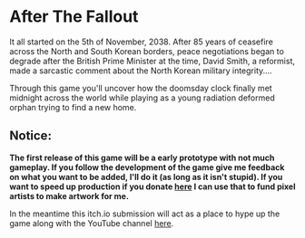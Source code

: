 # After The Fallout
It all started on the 5th of November, 2038. After 85 years of ceasefire across the North and South Korean borders, peace negotiations began to degrade after the British Prime Minister at the time, David Smith, a reformist, made a sarcastic comment about the North Korean military integrity....

Through this game you'll uncover how the doomsday clock finally met midnight  across the world while playing as a young radiation deformed orphan trying to find a new home.

## Notice:
**The first release of this game will be a early prototype with not much gameplay. If you follow the development of the game give me feedback on what you want to be added, I'll do it (as long as it isn't stupid).  If you want to speed up production if you donate [here](https://buymeacoffee.com/luka22r) I can use that to fund pixel artists to make artwork for me.**

In the meantime this itch.io submission will act as a place to hype up the game along with the YouTube channel [here](https://youtube.com/@luka22r?si=iSY70a3Q7opFxS7i).
